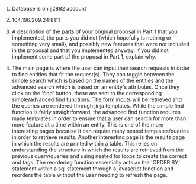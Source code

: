 1. Database is on jj2882 account

2. 104.196.209.24:8111

3. A description of the parts of your original proposal in Part 1 that you implemented, the parts you did not (which hopefully is nothing or something very small), and possibly new features that were not included in the proposal and that you implemented anyway. If you did not implement some part of the proposal in Part 1, explain why.

4. The main page is where the user can input their search requests in order to find entities that fit the request(s). They can toggle between the simple search which is based on the names of the entities and the advanced search which is based on an entity's attributes. Once they click on the 'find' button, these are sent to the corresponding simple/advanced find functions. The form inputs will be retrieved and the queries are rendered through jinja templates. While the simple find function is fairly straightforward, the advanced find function requires many templates in order to ensure that a user can search for more than more feature at a time within an entity. This is one of the more interesting pages because it can require many nested templates/queries in order to retrieve results.
Another interesting page is the results page in which the results are printed within a table. This relies on understanding the structure in which the results are retrieved from the previous query/queries and using nested for loops to create the correct <tr> and <td> tags. The reordering function essentially acts as the 'ORDER BY' statement within a sql statement through a javascript function and reorders the table without the user needing to refresh the page.